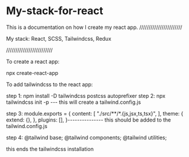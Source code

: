 # My-stack-for-react
This is a documentation on how I create my react app.
///////////////////////

My stack: 
  React,
  SCSS,
  Tailwindcss,
  Redux

/////////////////////////

To create a react  app:

  npx create-react-app <file-name>
  
To add tailwindcss to the react app:
  
  step 1: npm install -D tailwindcss postcss autoprefixer
  step 2: npx tailwindcss init -p --- this will create a tailwind.config.js
  
  step 3: module.exports = {
            content: [
              "./src/**/*.{js,jsx,ts,tsx}",
            ],
            theme: {
              extend: {},
            },
          plugins: [],
  }--------------- this should be added to the tailwind.config.js
  
  step 4: @tailwind base;
          @tailwind components;
          @tailwind utilities;
  
  this ends the tailwindcss installation 
